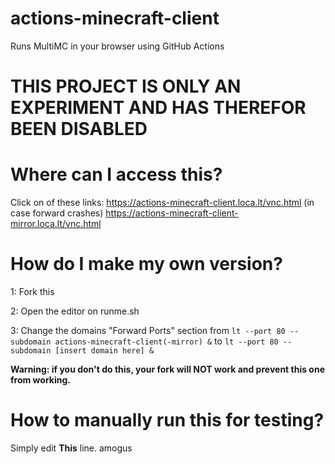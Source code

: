 # actions-minecraft-client
Runs MultiMC in your browser using GitHub Actions

# THIS PROJECT IS ONLY AN EXPERIMENT AND HAS THEREFOR BEEN DISABLED

# Where can I access this?
Click on of these links:  https://actions-minecraft-client.loca.lt/vnc.html
(in case forward crashes) https://actions-minecraft-client-mirror.loca.lt/vnc.html

# How do I make my own version?
1: Fork this

2: Open the editor on runme.sh

3: Change the domains "Forward Ports" section from ``lt --port 80 --subdomain actions-minecraft-client(-mirror) &`` to ``lt --port 80 --subdomain [insert domain here] &``

**Warning: if you don't do this, your fork will NOT work and prevent this one from working.**

# How to manually run this for testing?
Simply edit **This** line. amogus
